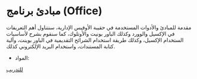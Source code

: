 #  مبادئ برنامج (Office)


مقدمة للمبادئ والأدوات المستخدمة في حقيبة الأوفيس الإدارية، سنتناول  أهم التعريفات في الإكسيل والوورد وكذلك الباور بونيت والأوتلوك، كما سنقوم بشرح لأساسيات الستخدام  الإكسيل، وكذلك طريقة استخدام الشرائح التقديمية في الباور بوينت، وآلية كتابة المستندات، واستخدام البريد الإلكتروني كذلك.

* المواد:

[للتدريب](https://drive.google.com/drive/folders/1_NDgZ9vVPiSh8YA5e0MFUlQa7kcyVv2m?usp=sharing)